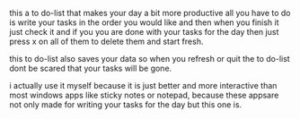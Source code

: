 this a to do-list that makes your day a bit more productive all you have to do is write your tasks in the order you would like and then when you finish it just check it and if you 
you are done with your tasks for the day then just press x on all of them to delete them and start fresh.

this to do-list also saves your data so when you refresh or quit the to do-list dont be scared that your tasks will be gone.

i actually use it myself because it is just better and more interactive than most windows apps like sticky notes or notepad, because these appsare not only made for writing your tasks for the day but this one is.

